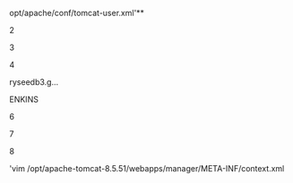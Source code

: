 opt/apache/conf/tomcat-user.xml'**

2

3

4

<role rolename="admin-gui"/> <role rolename="manager-gui"/>

<role rolename="manager-status"/>

ryseedb3.g...

ENKINS

6

<role rolename="manager-script"/>

7

<role rolename="manager-jmx"/>

8

<user username="tomcat" password="redhat" roles="admin-gui,manager-gui, manager-stat
manager-script, manager-jmx"/>

'vim /opt/apache-tomcat-8.5.51/webapps/manager/META-INF/context.xml

<!--Valve className="org.apache.catalina.valves.RemoteAddrValve" allow="127\.\d+\.\d+\.\d+|::1|0:0:0:0:0:0:0:1" / -->